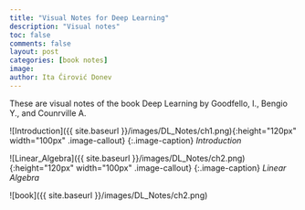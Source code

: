 ```yaml
---
title: "Visual Notes for Deep Learning"
description: "Visual notes"
toc: false
comments: false
layout: post
categories: [book notes]
image: 
author: Ita Ćirović Donev
---
```


These are visual notes of the book Deep Learning by Goodfello, I., Bengio Y., and Counrville A.


![Introduction]({{ site.baseurl }}/images/DL_Notes/ch1.png){:height="120px" width="100px" .image-callout}
{:.image-caption}
*Introduction*

![Linear_Algebra]({{ site.baseurl }}/images/DL_Notes/ch2.png){:height="120px" width="100px" .image-callout}
{:.image-caption}
*Linear Algebra*


<div style="float:left;margin:0 10px 10px 0" markdown="1">
    ![book]({{ site.baseurl }}/images/DL_Notes/ch2.png)
</div>